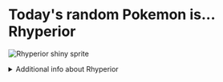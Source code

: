 # Today's random Pokemon is... Rhyperior

![Rhyperior shiny sprite](https://raw.githubusercontent.com/PokeAPI/sprites/master/sprites/pokemon/shiny/464.png)

<details>
<summary>Additional info about Rhyperior</summary>

| srpite type | image |
|------|------|
| back_default | ![Rhyperior back_default sprite](https://raw.githubusercontent.com/PokeAPI/sprites/master/sprites/pokemon/back/464.png) |
| back_female | ![Rhyperior back_female sprite](https://raw.githubusercontent.com/PokeAPI/sprites/master/sprites/pokemon/back/female/464.png) |
| back_shiny | ![Rhyperior back_shiny sprite](https://raw.githubusercontent.com/PokeAPI/sprites/master/sprites/pokemon/back/shiny/464.png) |
| back_shiny_female | ![Rhyperior back_shiny_female sprite](https://raw.githubusercontent.com/PokeAPI/sprites/master/sprites/pokemon/back/shiny/female/464.png) |
| front_default | ![Rhyperior front_default sprite](https://raw.githubusercontent.com/PokeAPI/sprites/master/sprites/pokemon/464.png) |
| front_female | ![Rhyperior front_female sprite](https://raw.githubusercontent.com/PokeAPI/sprites/master/sprites/pokemon/female/464.png) |
| front_shiny_female | ![Rhyperior front_shiny_female sprite](https://raw.githubusercontent.com/PokeAPI/sprites/master/sprites/pokemon/shiny/female/464.png) | </details>